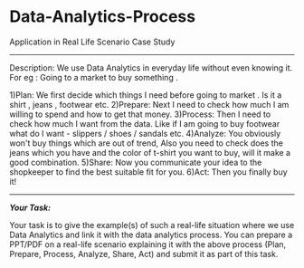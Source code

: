 # Data-Analytics-Process
Application in Real Life Scenario Case Study 



__________________________________________________________________________________________________________________________________________________________________________________________________________________________________________
Description:
We use Data Analytics in everyday life without even knowing it.
For eg : Going to a market to buy something .

1)Plan: We first decide which things I need before going to market . Is it a shirt , jeans , footwear etc.
2)Prepare: Next I need to check how much I am willing to spend and how to get that money.
3)Process: Then I need to check how much I want from the data. Like if I am going to buy footwear what do I want - slippers / shoes / sandals etc.
4)Analyze: You obviously won't buy things which are out of trend, Also you need to check does the jeans which you have and the color of t-shirt you want to buy, will it make a good combination.
5)Share: Now you communicate your idea to the shopkeeper to find the best suitable fit for you.
6)Act: Then you finally buy it!

--------------------------------------------------------------------------------------------------------------------------------------------------------------------------------------------------------------------------------------------
_**Your Task:**_

Your task is to give the example(s) of such a real-life situation where we use Data Analytics and link it with the data analytics process. You can prepare a PPT/PDF on a real-life scenario explaining it with the above process (Plan, Prepare, Process, Analyze, Share, Act) and submit it as part of this task.
